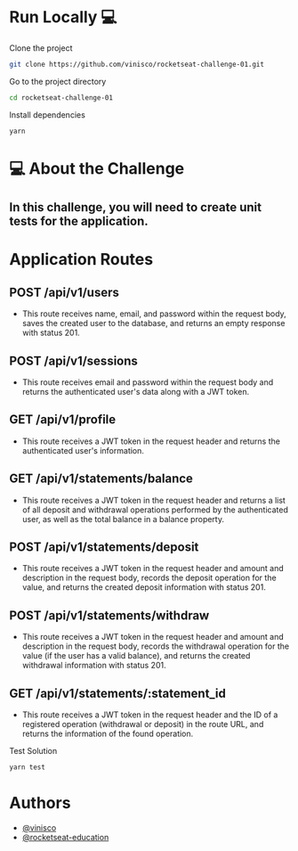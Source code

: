 # Run Locally :computer:

Clone the project

```bash
git clone https://github.com/vinisco/rocketseat-challenge-01.git
```

Go to the project directory

```bash
cd rocketseat-challenge-01
```

Install dependencies

```bash
yarn
```

# 💻 About the Challenge

## In this challenge, you will need to create unit tests for the application.

# Application Routes

## POST /api/v1/users
- This route receives name, email, and password within the request body, saves the created user to the database, and returns an empty response with status 201.

## POST /api/v1/sessions
- This route receives email and password within the request body and returns the authenticated user's data along with a JWT token.

## GET /api/v1/profile
- This route receives a JWT token in the request header and returns the authenticated user's information.

## GET /api/v1/statements/balance
- This route receives a JWT token in the request header and returns a list of all deposit and withdrawal operations performed by the authenticated user, as well as the total balance in a balance property.

## POST /api/v1/statements/deposit
- This route receives a JWT token in the request header and amount and description in the request body, records the deposit operation for the value, and returns the created deposit information with status 201.

## POST /api/v1/statements/withdraw
- This route receives a JWT token in the request header and amount and description in the request body, records the withdrawal operation for the value (if the user has a valid balance), and returns the created withdrawal information with status 201.

## GET /api/v1/statements/:statement_id
- This route receives a JWT token in the request header and the ID of a registered operation (withdrawal or deposit) in the route URL, and returns the information of the found operation.

Test Solution

```bash
yarn test
```

# Authors

- [@vinisco](https://github.com/vinisco)
- [@rocketseat-education](https://github.com/rocketseat-education)

